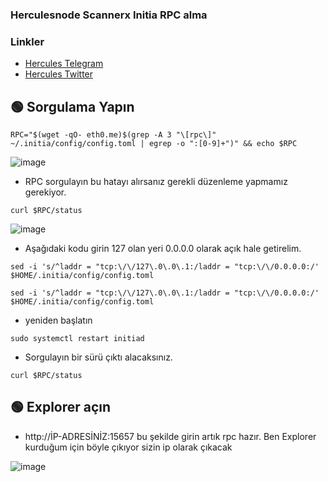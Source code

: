 ### Herculesnode Scannerx Initia RPC alma

### Linkler
 * [Hercules Telegram](https://t.me/HerculesNode)
 * [Hercules Twitter](https://twitter.com/Herculesnode)


## 🟢 Sorgulama Yapın 
```shell
RPC="$(wget -qO- eth0.me)$(grep -A 3 "\[rpc\]" ~/.initia/config/config.toml | egrep -o ":[0-9]+")" && echo $RPC
```

![image](https://github.com/HerculesNode/initia/assets/101635385/b0e4d258-5e09-4670-9116-26e6f2a19e5b)

- RPC sorgulayın bu hatayı alırsanız gerekli düzenleme yapmamız gerekiyor.

```shell
curl $RPC/status
```

![image](https://github.com/HerculesNode/initia/assets/101635385/fc4f6f68-8d4f-4156-bf71-66d378cdf87b)

- Aşağıdaki kodu girin 127 olan yeri 0.0.0.0 olarak açık hale getirelim.

```shell
sed -i 's/^laddr = "tcp:\/\/127\.0\.0\.1:/laddr = "tcp:\/\/0.0.0.0:/' $HOME/.initia/config/config.toml
```

```shell
sed -i 's/^laddr = "tcp:\/\/127\.0\.0\.1:/laddr = "tcp:\/\/0.0.0.0:/' $HOME/.initia/config/config.toml
```

- yeniden başlatın

```shell
sudo systemctl restart initiad
```

- Sorgulayın bir sürü çıktı alacaksınız.

```shell
curl $RPC/status
```


## 🟢 Explorer açın 

- http://İP-ADRESİNİZ:15657 bu şekilde girin artık rpc hazır. Ben Explorer kurduğum için böyle çıkıyor sizin ip olarak çıkacak

![image](https://github.com/HerculesNode/initia/assets/101635385/1b2dccb2-a268-4f54-99bc-5534065d0139)





